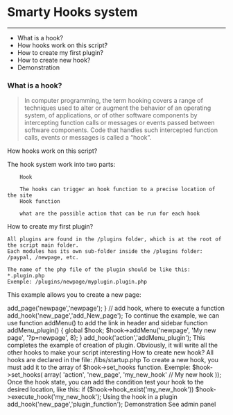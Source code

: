 Smarty Hooks system
=============

* * *

*   What is a hook?
*   How hooks work on this script?
*   How to create my first plugin?
*   How to create new hook?
*   Demonstration

### What is a hook? ###

> In computer programming, the term hooking covers a range of techniques used to alter or augment the behavior of an operating system, of applications, or of other software components by intercepting function calls or messages or events passed between software components. Code that handles such intercepted function calls, events or messages is called a “hook”.

How hooks work on this script?

The hook system work into two parts:

        Hook

        The hooks can trigger an hook function to a precise location of the site
        Hook function

        what are the possible action that can be run for each hook

How to create my first plugin?

    All plugins are found in the /plugins folder, which is at the root of the script main folder.
    Each modules has its own sub-folder inside the /plugins folder: /paypal, /newpage, etc. 

    The name of the php file of the plugin should be like this: *.plugin.php
    Exemple: /plugins/newpage/myplugin.plugin.php 

This example allows you to create a new page:

<?php

/*
Plugin Name: My first plugin
Plugin URI: http://your-url.com/your-plugin.html
Description: This is the short description of your plugin
Version: 1.0
Author: Your Name
Author URI: http://www.your-website.com/
*/

//set plugin id as file name of plugin
$plugin_id = basename(__FILE__);

//some plugin data
$data['name'] = "My first plugin";
$data['author'] = "Your Name";
$data['url'] = "http://www.your-website.com/";

//register plugin data
register_plugin($plugin_id, $data);


    With this basic plugin, you can go to the administration panel, you will see your plugin appear!
    Now you just call your function by hooks, like this:

function add_New_page() {
	global $hook;
	$hook->add_page('newpage','newpage');
}

// add hook, where to execute a function
add_hook('new_page','add_New_page');


To continue the example, we can use function addMenu() to add the link in header and sidebar

function addMenu_plugin() {
	global $hook;
	$hook->addMenu('newpage', 'My new page', '?p=newpage', 8); 
}

add_hook('action','addMenu_plugin');


    This completes the example of creation of plugin.
    Obviously, it will write all the other hooks to make your script interesting

How to create new hook?

    All hooks are declared in the file: /libs/startup.php
    To create a new hook, you must add it to the array of $hook->set_hooks function.
    Exemple:

$hook->set_hooks(
	array(
		'action',  
		'new_page',
		'my_new_hook' // My new hook
	));


    Once the hook state, you can add the condition test your hook to the desired location, like this:

if ($hook->hook_exist('my_new_hook'))  
	$hook->execute_hook('my_new_hook'); 


Using the hook in a plugin

add_hook('new_page','plugin_function');


Demonstration

See admin panel

